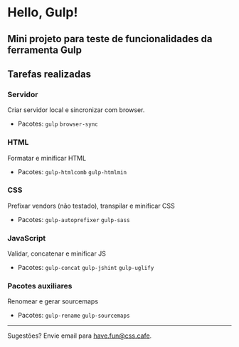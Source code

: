 # Hello, Gulp!

## Mini projeto para teste de funcionalidades da ferramenta Gulp

## Tarefas realizadas

### Servidor
Criar servidor local e sincronizar com browser.

- Pacotes: `gulp` `browser-sync`

### HTML
Formatar e minificar HTML

- Pacotes: `gulp-htmlcomb` `gulp-htmlmin`

### CSS
Prefixar vendors (não testado), transpilar e minificar CSS

- Pacotes: `gulp-autoprefixer` `gulp-sass`

### JavaScript
Validar, concatenar e minificar JS

- Pacotes: `gulp-concat` `gulp-jshint` `gulp-uglify`

### Pacotes auxiliares
Renomear e gerar sourcemaps

- Pacotes: `gulp-rename` `gulp-sourcemaps`

---

Sugestões? Envie email para <have.fun@css.cafe>.
